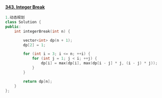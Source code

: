 #### [343. Integer Break](https://leetcode-cn.com/problems/integer-break/)

```C++
1.动态规划
class Solution {
public:
    int integerBreak(int n) {

        vector<int> dp(n + 1);
        dp[2] = 1;

        for (int i = 3; i <= n; ++i) {
            for (int j = 1; j < i; ++j) {
                dp[i] = max(dp[i], max(dp[i - j] * j, (i - j) * j));
            }
        }

        return dp[n];
    }
};
```

